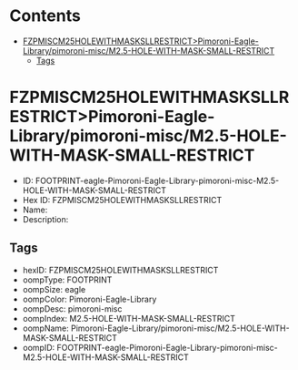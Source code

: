 



Contents
========

* [FZPMISCM25HOLEWITHMASKSLLRESTRICT>Pimoroni-Eagle-Library/pimoroni-misc/M2.5-HOLE-WITH-MASK-SMALL-RESTRICT](#fzpmiscm25holewithmasksllrestrictpimoroni-eagle-librarypimoroni-miscm25-hole-with-mask-small-restrict)
	* [Tags](#tags)

# FZPMISCM25HOLEWITHMASKSLLRESTRICT>Pimoroni-Eagle-Library/pimoroni-misc/M2.5-HOLE-WITH-MASK-SMALL-RESTRICT

- ID: FOOTPRINT-eagle-Pimoroni-Eagle-Library-pimoroni-misc-M2.5-HOLE-WITH-MASK-SMALL-RESTRICT
- Hex ID: FZPMISCM25HOLEWITHMASKSLLRESTRICT
- Name: 
- Description: 

## Tags

- hexID: FZPMISCM25HOLEWITHMASKSLLRESTRICT
- oompType: FOOTPRINT
- oompSize: eagle
- oompColor: Pimoroni-Eagle-Library
- oompDesc: pimoroni-misc
- oompIndex: M2.5-HOLE-WITH-MASK-SMALL-RESTRICT
- oompName: Pimoroni-Eagle-Library/pimoroni-misc/M2.5-HOLE-WITH-MASK-SMALL-RESTRICT
- oompID: FOOTPRINT-eagle-Pimoroni-Eagle-Library-pimoroni-misc-M2.5-HOLE-WITH-MASK-SMALL-RESTRICT
